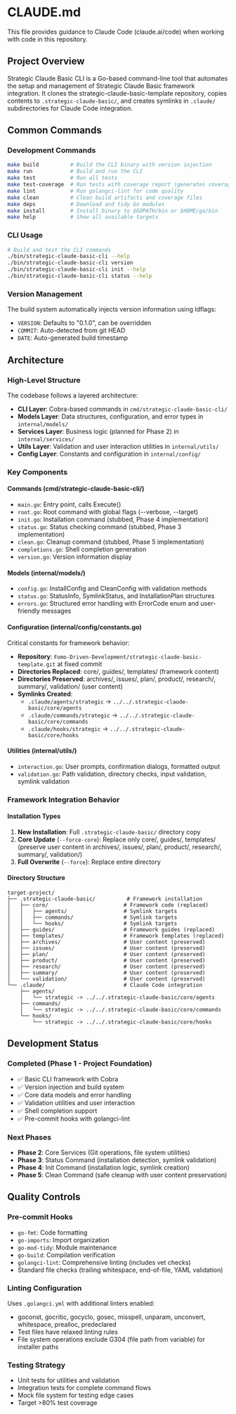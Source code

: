 # CLAUDE.md

This file provides guidance to Claude Code (claude.ai/code) when working with code in this repository.

## Project Overview

Strategic Claude Basic CLI is a Go-based command-line tool that automates the setup and management of Strategic Claude Basic framework integration. It clones the strategic-claude-basic-template repository, copies contents to `.strategic-claude-basic/`, and creates symlinks in `.claude/` subdirectories for Claude Code integration.

## Common Commands

### Development Commands
```bash
make build          # Build the CLI binary with version injection
make run            # Build and run the CLI
make test           # Run all tests
make test-coverage  # Run tests with coverage report (generates coverage.out and HTML)
make lint           # Run golangci-lint for code quality
make clean          # Clean build artifacts and coverage files
make deps           # Download and tidy Go modules
make install        # Install binary to $GOPATH/bin or $HOME/go/bin
make help           # Show all available targets
```

### CLI Usage
```bash
# Build and test the CLI commands
./bin/strategic-claude-basic-cli --help
./bin/strategic-claude-basic-cli version
./bin/strategic-claude-basic-cli init --help
./bin/strategic-claude-basic-cli status --help
```

### Version Management
The build system automatically injects version information using ldflags:
- `VERSION`: Defaults to "0.1.0", can be overridden
- `COMMIT`: Auto-detected from git HEAD
- `DATE`: Auto-generated build timestamp

## Architecture

### High-Level Structure
The codebase follows a layered architecture:
- **CLI Layer**: Cobra-based commands in `cmd/strategic-claude-basic-cli/`
- **Models Layer**: Data structures, configuration, and error types in `internal/models/`
- **Services Layer**: Business logic (planned for Phase 2) in `internal/services/`
- **Utils Layer**: Validation and user interaction utilities in `internal/utils/`
- **Config Layer**: Constants and configuration in `internal/config/`

### Key Components

#### Commands (cmd/strategic-claude-basic-cli/)
- `main.go`: Entry point, calls Execute()
- `root.go`: Root command with global flags (--verbose, --target)
- `init.go`: Installation command (stubbed, Phase 4 implementation)
- `status.go`: Status checking command (stubbed, Phase 3 implementation)
- `clean.go`: Cleanup command (stubbed, Phase 5 implementation)
- `completions.go`: Shell completion generation
- `version.go`: Version information display

#### Models (internal/models/)
- `config.go`: InstallConfig and CleanConfig with validation methods
- `status.go`: StatusInfo, SymlinkStatus, and InstallationPlan structures
- `errors.go`: Structured error handling with ErrorCode enum and user-friendly messages

#### Configuration (internal/config/constants.go)
Critical constants for framework behavior:
- **Repository**: `Fomo-Driven-Development/strategic-claude-basic-template.git` at fixed commit
- **Directories Replaced**: core/, guides/, templates/ (framework content)
- **Directories Preserved**: archives/, issues/, plan/, product/, research/, summary/, validation/ (user content)
- **Symlinks Created**:
  - `.claude/agents/strategic` → `../../.strategic-claude-basic/core/agents`
  - `.claude/commands/strategic` → `../../.strategic-claude-basic/core/commands`
  - `.claude/hooks/strategic` → `../../.strategic-claude-basic/core/hooks`

#### Utilities (internal/utils/)
- `interaction.go`: User prompts, confirmation dialogs, formatted output
- `validation.go`: Path validation, directory checks, input validation, symlink validation

### Framework Integration Behavior

#### Installation Types
1. **New Installation**: Full `.strategic-claude-basic/` directory copy
2. **Core Update** (`--force-core`): Replace only core/, guides/, templates/ (preserve user content in archives/, issues/, plan/, product/, research/, summary/, validation/)
3. **Full Overwrite** (`--force`): Replace entire directory

#### Directory Structure
```
target-project/
├── .strategic-claude-basic/          # Framework installation
│   ├── core/                        # Framework code (replaced)
│   │   ├── agents/                  # Symlink targets
│   │   ├── commands/                # Symlink targets
│   │   └── hooks/                   # Symlink targets
│   ├── guides/                      # Framework guides (replaced)
│   ├── templates/                   # Framework templates (replaced)
│   ├── archives/                    # User content (preserved)
│   ├── issues/                      # User content (preserved)
│   ├── plan/                        # User content (preserved)
│   ├── product/                     # User content (preserved)
│   ├── research/                    # User content (preserved)
│   ├── summary/                     # User content (preserved)
│   └── validation/                  # User content (preserved)
└── .claude/                         # Claude Code integration
    ├── agents/
    │   └── strategic -> ../../.strategic-claude-basic/core/agents
    ├── commands/
    │   └── strategic -> ../../.strategic-claude-basic/core/commands
    └── hooks/
        └── strategic -> ../../.strategic-claude-basic/core/hooks
```

## Development Status

### Completed (Phase 1 - Project Foundation)
- ✅ Basic CLI framework with Cobra
- ✅ Version injection and build system
- ✅ Core data models and error handling
- ✅ Validation utilities and user interaction
- ✅ Shell completion support
- ✅ Pre-commit hooks with golangci-lint

### Next Phases
- **Phase 2**: Core Services (Git operations, file system utilities)
- **Phase 3**: Status Command (installation detection, symlink validation)
- **Phase 4**: Init Command (installation logic, symlink creation)
- **Phase 5**: Clean Command (safe cleanup with user content preservation)

## Quality Controls

### Pre-commit Hooks
- `go-fmt`: Code formatting
- `go-imports`: Import organization
- `go-mod-tidy`: Module maintenance
- `go-build`: Compilation verification
- `golangci-lint`: Comprehensive linting (includes vet checks)
- Standard file checks (trailing whitespace, end-of-file, YAML validation)

### Linting Configuration
Uses `.golangci.yml` with additional linters enabled:
- goconst, gocritic, gocyclo, gosec, misspell, unparam, unconvert, whitespace, prealloc, predeclared
- Test files have relaxed linting rules
- File system operations exclude G304 (file path from variable) for installer paths

### Testing Strategy
- Unit tests for utilities and validation
- Integration tests for complete command flows
- Mock file system for testing edge cases
- Target >80% test coverage
